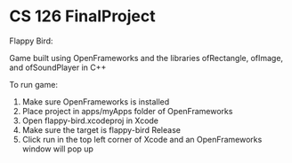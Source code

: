 # CS 126 FinalProject
Flappy Bird:

Game built using OpenFrameworks and the libraries ofRectangle, ofImage, and ofSoundPlayer in C++

To run game:
1. Make sure OpenFrameworks is installed
2. Place project in apps/myApps folder of OpenFrameworks
3. Open flappy-bird.xcodeproj in Xcode
4. Make sure the target is flappy-bird Release
5. Click run in the top left corner of Xcode and an OpenFrameworks window will pop up
